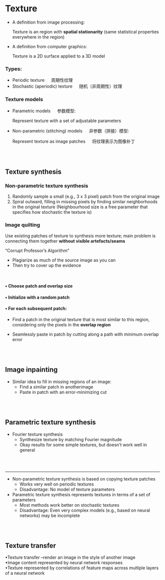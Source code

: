 # Texture


- A definition from image processing:  

    Texture is an region with **spatial stationarity** (same statistical properties everywhere in the region)

- A definition from computer graphics:  

    Texture is a 2D surface applied to a 3D model  


### Types:
- Periodic texture &emsp;  周期性纹理
- Stochastic (aperiodic) texture  &emsp;   随机（非周期性）纹理

### Texture models

- Parametric models &emsp;  参数模型: 

    Represent texture with a set of adjustable parameters


- Non-parametric (stitching) models &emsp;  非参数（拼接）模型: 
 
    Represent texture as image patches &emsp;  将纹理表示为图像补丁  

<br><br>

Texture synthesis
-------------------
### Non-parametric texture synthesis
1. Randomly sample a small (e.g., 3 x 3 pixel) patch from the 
original image
2. Spiral outward, filling in missing pixels by finding similar 
neighborhoods in the original texture
(Neighbourhood size is a free parameter that specifies how 
stochastic the texture is)  

### Image quilting

 Use existing patches of texture to synthesis more 
texture; main problem is connecting them together 
**without visible artefacts/seams**  

 “Corrupt Professor’s Algorithm”
- Plagiarize as much of the source image as you can
- Then try to cover up the evidence

<br>

#### • Choose patch and overlap size    

#### • Initialize with a random patch    

#### • For each subsequent patch:  
+ Find a patch in the original texture 
that is most similar to this region, 
considering only the pixels in the 
**overlap region**  
- Seamlessly paste in patch by cutting 
along a path with minimum overlap 
error  

<br>
<br>

## Image inpainting

- Similar idea to fill in missing regions of an image:
    -  Find a similar patch in anotherimage
    - Paste in patch with an error-minimizing cut

<br>
<br>

## Parametric texture synthesis

- Fourier texture synthesis
    - Synthesize texture by matching Fourier magnitude
    - Okay results for some simple textures, but doesn’t 
work well in general


<br>
<br>

-------
- Non-parametric texture synthesis is based on 
copying texture patches
    -  Works very well on periodic textures
    -  Disadvantage: No model of texture parameters
- Parametric texture synthesis represents textures in 
terms of a set of parameters
    -  Most methods work better on stochastic textures
    -  Disadvantage: Even very complex models (e.g., based on 
neural networks) may be incomplete


<br>
<br>

## Texture transfer
•Texture transfer –render an image in the style of 
another image  
•Image content represented by neural network 
responses  
•Texture represented by correlations of feature 
maps across multiple layers of a neural network






